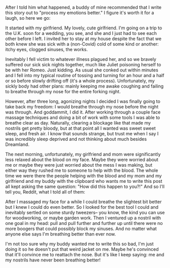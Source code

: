 After I told him what happened, a buddy of mine recommended that I write this story out to "process my emotions better." I figure it's worth it for a laugh, so here we go:

It started with my girlfriend. My lovely, cute girlfriend. I'm going on a trip to the U.K. soon for a wedding, you see, and she and I just had to see each other before I left. I invited her to stay at my house despite the fact that we both knew she was sick with a (non-Covid) cold of some kind or another: itchy eyes, clogged sinuses, the works. 

Inevitably I fell victim to whatever illness plagued her, and so we bravely suffered our sick sick nights together, much like Juliet poisoning herself to be with her Romeo. Just kidding. As usual she conked out within minutes and I fell into my typical routine of tossing and turning for an hour and a half or so before slowly drifting off (it's a whole process). Unfortunately, my sickly body had other plans: mainly keeping me awake coughing and failing to breathe through my nose for the entire forking night. 

However, after three long, agonizing nights I decided I was finally going to take back my freedom: I would breathe through my nose before the night was through. And goddammit, I did it. After working through a couple face massage techniques and doing a bit of work with some tools I was able to breathe clear as day. Naturally, clearing a blockage like that made my nostrils get pretty bloody, but at that point all I wanted was sweet sweet sleep, and fresh air. I know that sounds strange, but trust me when I say I was incredibly sleep deprived and not thinking about much besides Dreamland.

The next morning, unfortunately, my girlfriend and mom were significantly less relaxed about the blood on my face.  Maybe they were worried about me or maybe they were just worried about the mess I was making, but either way they rushed me to someone to help with the blood. The whole time we were there the people helping with the blood and my mom and my girlfriend and my buddy with the clipboard who wants me to write this post all kept asking the same question: "How did this happen to you?!" And so I'll tell you, Reddit, what I told all of them:

After I massaged my face for a while I could breathe the slightest bit better but I knew I could do even better. So I looked for the best tool I could and inevitably sertled on some sturdy tweezers– you know, the kind you can use for woodworking, or maybe garden work. Then I ventured up a nostril with one goal in my head: pull and pull further and further up until there were no more boogers that could possibly block my sinuses. And no matter what anyone else says I'm breathing better than ever now. 

I'm not too sure why my buddy wanted me to write this so bad, I'm just doing it so he doesn't put that weird jacket on me. Maybe he's convinced that it'll convince me to reattach the nose. But it's like I keep saying: me and my nostrils have never been breathing better!